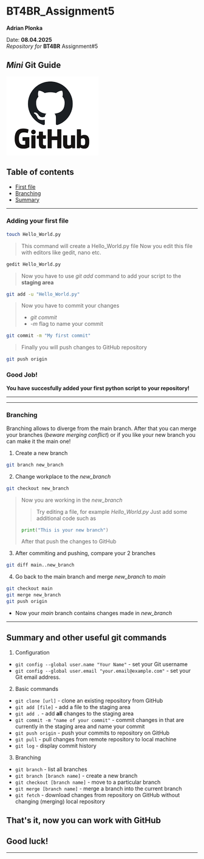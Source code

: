 # BT4BR_Assignment5 

**Adrian Plonka**

Date: **08.04.2025**   
*Repository for* **BT4BR** Assignment#5


## *Mini* Git Guide

![Like emote](images/gitimg.png)

## Table of contents
 - [First file](#Adding-your-first-file)
 - [Branching](#Branching)
 - [Summary](#Summary-and-other-useful-git-commands)
 
***

### Adding your first file


```bash
touch Hello_World.py
```

 > This command will create a Hello_World.py file
 > Now you edit this file with editors like gedit, nano etc.
 
 ```bash
 gedit Hello_World.py
 ```
 
 > Now you have to use *git add* command to add your script to the **staging area**
 
 ```bash
 git add -u "Hello_World.py"
 ```
 > Now you have to commit your changes
 > - *git commit* 
 > - *-m* flag to name your commit
 
 ```bash
 git commit -m "My first commit"
 ```
 
 > Finally you will push changes to GitHub repository
 
 ```bash
 git push origin
 ```
 
### **Good Job!**  
 **You have succesfully added your first python script to your repository!**
 
 ***
 
 ***
 
### Branching 

Branching allows to diverge from the main branch. After that you can merge your branches (*beware merging conflict*) or if you like your new branch you can make it the main one!

1. Create a new branch

```bash
git branch new_branch
```

2. Change workplace to the *new_branch*

```bash
git checkout new_branch
```

> Now you are working in the *new_branch*
>> Try editing a file, for example *Hello_World.py*
>> Just add some additional code such as 
>```python
>print("This is your new branch")
>```
> After that push the changes to GitHub

3. After commiting and pushing, compare your 2 branches

```bash
git diff main..new_branch
```

4. Go back to the main branch and merge *new_branch* to *main* 

```bash
git checkout main
git merge new_branch
git push origin
```

- Now your *main* branch contains changes made in *new_branch*

***

## Summary and other useful git commands

1. Configuration
 - `git config --global user.name "Your Name"` - set your Git username
 - `git config --global user.email "your.email@example.com"` - set your Git email address.
2. Basic commands
 - `git clone [url]` - clone an existing repository from GitHub
 - `git add [file]` - add a file to the staging area
 - `git add .` - add **all** changes to the staging area
 - `git commit -m "name of your commit"` - commit changes in that are currently in the staging area and name your commit
 - `git push origin` - push your commits to repository on GitHub
 - `git pull` - pull changes from remote repository to local machine
 - `git log` - display commit history
 3. Branching
 - `git branch` - list all branches
 - `git branch [branch name]` - create a new branch
 - `git checkout [branch name]` - move to a particular branch
 - `git merge [branch name]` - merge a branch into the current branch
 - `git fetch` - download changes from repository on GitHub without changing (merging) local repository
 
## That's it, now you can work with GitHub  
## Good luck!

***











 
 
 
 
 
 
